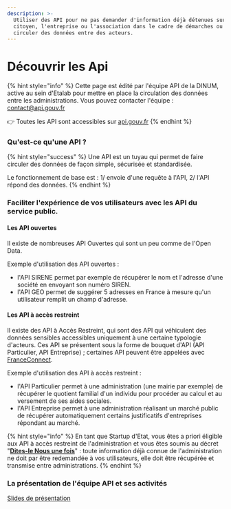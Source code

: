 ```yaml
---
description: >-
  Utiliser des API pour ne pas demander d'information déjà détenues sur le
  citoyen, l'entreprise ou l'association dans le cadre de démarches ou faire
  circuler des données entre des acteurs.
---
```


# Découvrir les Api

{% hint style="info" %}
Cette page est édité par l'équipe API de la DINUM, active au sein d'Etalab pour mettre en place la circulation des données entre les administrations. Vous pouvez contacter l'équipe : [contact@api.gouv.fr](mailto:contact@api.gouv.fr)

👉​ Toutes les API sont accessibles sur [api.gouv.fr](../../../travailler-a-beta-gouv/actions-transverses/rituels/standup.md)
{% endhint %}

### Qu'est-ce qu'une API ?

{% hint style="success" %}
Une API est un tuyau qui permet de faire circuler des données de façon simple, sécurisée et standardisée. 

Le fonctionnement de base est : 1/ envoie d'une requête à l'API, 2/ l'API répond des données.
{% endhint %}

### Faciliter l'expérience de vos utilisateurs avec les API du service public.

#### Les API ouvertes 

Il existe de nombreuses API Ouvertes qui sont un peu comme de l'Open Data. 

Exemple d'utilisation des API ouvertes : 

* l'API SIRENE permet par exemple de récupérer le nom et l'adresse d'une société en envoyant son numéro SIREN.
* l'API GEO permet de suggérer 5 adresses en France à mesure qu'un utilisateur remplit un champ d'adresse.

#### Les API à accès restreint 

Il existe des API à Accès Restreint, qui sont des API qui véhiculent des données sensibles accessibles uniquement à une certaine typologie d'acteurs. Ces API se présentent sous la forme de bouquet d'API \(API Particulier, API Entreprise\) ; certaines API peuvent être appelées avec [FranceConnect](franceconnect.md). 

Exemple d'utilisation des API à accès restreint : 

* l'API Particulier permet à une administration \(une mairie par exemple\) de récupérer le quotient familial d'un individu pour procéder au calcul et au versement de ses aides sociales.
* l'API Entreprise permet à une administration réalisant un marché public de récupérer automatiquement certains justificatifs d'entreprises répondant au marché. 

{% hint style="info" %}
En tant que Startup d'Etat, vous êtes a priori éligible aux API à accès restreint de l'administration et vous êtes soumis au décret "[**Dites-le Nous une fois**](https://www.numerique.gouv.fr/services/guichet-dites-le-nous-une-fois/)" : toute information déjà connue de l'administration ne doit par être redemandée à vos utilisateurs, elle doit être récupérée et transmise entre administrations. 
{% endhint %}

### La présentation de l'équipe API et ses activités

[Slides de présentation](https://docs.google.com/presentation/d/11OZRKBQLNLIBjH9EDGEuoUdwf9NdCbP43a4Uk2_aiEo/edit?usp=sharing)

